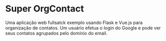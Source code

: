 # Super OrgContact

Uma aplicação web fullsatck exemplo usando Flask e Vue.js para organização de
contatos.
Um usuário efetua o login do Google e pode ver seus contatos agrupados pelo
domínio do email.


